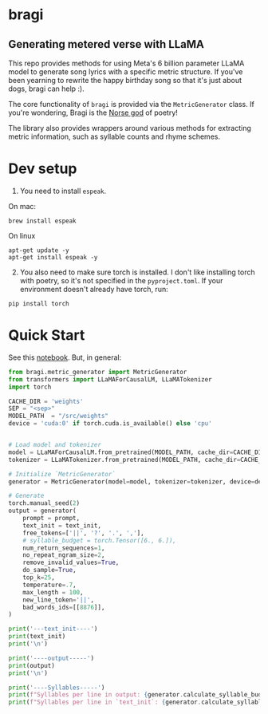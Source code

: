 # bragi

## Generating metered verse with LLaMA

This repo provides methods for using Meta's 6 billion parameter LLaMA model to generate song lyrics with a specific metric structure. If you've been yearning to rewrite the happy birthday song so that it's just about dogs, bragi can help :). 

The core functionality of `bragi` is provided via the `MetricGenerator` class. If you're wondering, Bragi is the [Norse god](https://en.wikipedia.org/wiki/Bragi) of poetry!

The library also provides wrappers around various methods for extracting metric information, such as syllable counts and rhyme schemes.

# Dev setup

1. You need to install `espeak`. 

On mac:
```
brew install espeak
```

On linux

```
apt-get update -y
apt-get install espeak -y
```

2. You also need to make sure torch is installed. I don't like installing torch with poetry, so it's not specified in the `pyproject.toml`. If your environment doesn't already have torch, run:

```
pip install torch
```


# Quick Start

See this [notebook](https://github.com/joehoover/bragi/blob/main/notebooks/llama-dev.ipynb). But, in general:

```python
from bragi.metric_generator import MetricGenerator
from transformers import LLaMAForCausalLM, LLaMATokenizer
import torch 

CACHE_DIR = 'weights'
SEP = "<sep>"
MODEL_PATH  = "/src/weights"
device = 'cuda:0' if torch.cuda.is_available() else 'cpu'


# Load model and tokenizer
model = LLaMAForCausalLM.from_pretrained(MODEL_PATH, cache_dir=CACHE_DIR, local_files_only=True).to(device)
tokenizer = LLaMATokenizer.from_pretrained(MODEL_PATH, cache_dir=CACHE_DIR, local_files_only=True)

# Initialize `MetricGenerator`
generator = MetricGenerator(model=model, tokenizer=tokenizer, device=device)

# Generate
torch.manual_seed(2)
output = generator(
    prompt = prompt,
    text_init = text_init,
    free_tokens=['||', '?', '.', ','],
    # syllable_budget = torch.Tensor([6., 6.]),
    num_return_sequences=1,
    no_repeat_ngram_size=2,
    remove_invalid_values=True,
    do_sample=True,
    top_k=25,
    temperature=.7,
    max_length = 100,
    new_line_token='||',
    bad_words_ids=[[8876]],
)

print('---text_init----')
print(text_init)
print('\n')

print('----output-----')
print(output)
print('\n')

print('----Syllables-----')
print(f"Syllables per line in output: {generator.calculate_syllable_budget(output)}")
print(f"Syllables per line in `text_init`: {generator.calculate_syllable_budget(text_init)}")

```